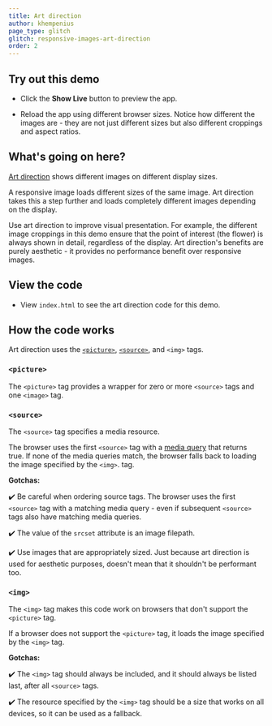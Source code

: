 ```yaml
---
title: Art direction
author: khempenius
page_type: glitch
glitch: responsive-images-art-direction
order: 2
---
```


## Try out this demo

- Click the **Show Live** button to preview the app.

<web-screenshot type="show-live"></web-screenshot>

- Reload the app using different browser sizes. Notice how different the images
  are - they are not just different sizes but also different croppings and
  aspect ratios.

## What's going on here?

[Art direction](https://developer.mozilla.org/en-US/docs/Learn/HTML/Multimedia_and_embedding/Responsive_images#Art_direction)
shows different images on different display sizes.

A responsive image loads different sizes of the same image. Art direction takes
this a step further and loads completely different images depending on the
display.

Use art direction to improve visual presentation. For example, the different
image croppings in this demo ensure that the point of interest (the flower) is
always shown in detail, regardless of the display. Art direction's benefits are
purely aesthetic - it provides no performance benefit over responsive images.

## View the code

- View `index.html` to see the art direction code for this demo.

## How the code works

Art direction uses the
[`<picture>`](https://developer.mozilla.org/en-US/docs/Web/HTML/Element/picture),
[`<source>`](https://developer.mozilla.org/en-US/docs/Web/HTML/Element/source),
and `<img>` tags.

### `<picture>`

The `<picture>` tag provides a wrapper for zero or more `<source>` tags and one `<image>` tag.

### `<source>`

The `<source>` tag specifies a media resource.

The browser uses the first `<source>` tag with a [media query](https://developer.mozilla.org/en-US/docs/Web/CSS/Media_Queries/Using_media_queries)
 that returns true. If none of the media queries match, the
browser falls back to loading the image specified by the `<img>`.
tag.

**Gotchas:**

✔️ Be careful when ordering source tags. The browser uses the first
`<source>` tag with a matching media query - even if subsequent
`<source>` tags also have matching media queries.

✔️ The value of the `srcset` attribute is an image filepath.

✔️ Use images that are appropriately sized. Just because art
direction is used for aesthetic purposes, doesn't mean that it shouldn't be
performant too.

### `<img>`

The `<img>` tag makes this code work on browsers that don't
support the `<picture>` tag.

If a browser does not support the `<picture>` tag, it loads the
image specified by the `<img>` tag.

**Gotchas:**

✔️ The `<img>` tag should always be included, and it should
always be listed last, after all `<source>` tags.

✔️ The resource specified by the `<img>` tag should be a
size that works on all devices, so it can be used as a fallback.
